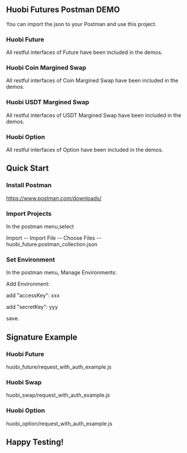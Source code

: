 ## Huobi Futures Postman DEMO

You can import the json to your Postman and use this project.

### Huobi Future

All restful interfaces of Future have been included in the demos.

### Huobi Coin Margined Swap

All restful interfaces of Coin Margined Swap have been included in the demos.

### Huobi USDT Margined Swap

All restful interfaces of USDT Margined Swap have been included in the demos.

### Huobi Option

All restful interfaces of Option have been included in the demos.

## Quick Start

### Install Postman

https://www.postman.com/downloads/

### Import Projects

In the postman menu,select 

Import -- Import File -- Choose Files -- huobi_future.postman_collection.json

### Set Environment

In the postman menu, Manage Environments:

Add Environment:

add "accessKey": xxx

add "secretKey": yyy

save.

## Signature Example

### Huobi Future

huobi_future/request_with_auth_example.js

### Huobi Swap

huobi_swap/request_with_auth_example.js

### Huobi Option

huobi_option/request_with_auth_example.js

## Happy Testing!




